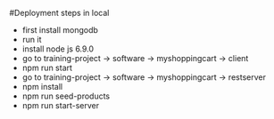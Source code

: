 #Deployment steps in local
- first install mongodb
- run it
- install node js 6.9.0
- go to training-project -> software -> myshoppingcart -> client
- npm run start
- go to training-project -> software -> myshoppingcart -> restserver
- npm install
- npm run seed-products
- npm run start-server
